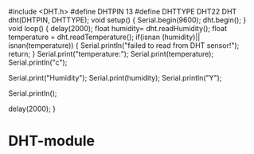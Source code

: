 #include <DHT.h>
#define DHTPIN 13
#define DHTTYPE DHT22
DHT dht(DHTPIN, DHTTYPE);
void setup()
{
  Serial.begin(9600);
  dht.begin();
}
void loop()
{
  delay(2000);
  float humidity= dht.readHumidity();
  float temperature = dht.readTemperature();
  if(isnan (humidity)|| isnan(temperature))
  {
    Serial.println("failed to read from DHT sensor!");
    return;
  }
  Serial.print("temperature:");
  Serial.print(temperature);
  Serial.println("c");

  Serial.print("Humidity");
  Serial.print(humidity);
  Serial.println("Y");

  Serial.println();

  delay(2000);
}
# DHT-module
